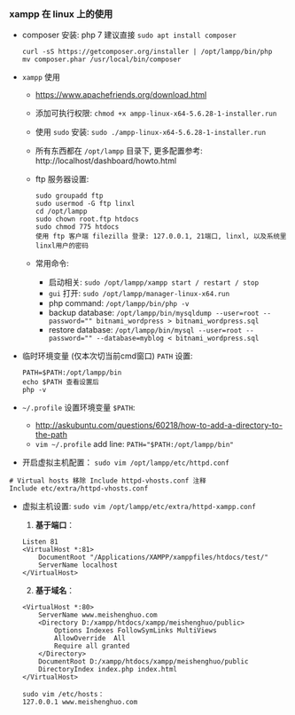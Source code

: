 ### xampp 在 linux 上的使用

* composer 安装: php 7 建议直接 `sudo apt install composer`
    ```
    curl -sS https://getcomposer.org/installer | /opt/lampp/bin/php
    mv composer.phar /usr/local/bin/composer
    ```

* `xampp` 使用
    * https://www.apachefriends.org/download.html
    * 添加可执行权限: `chmod +x ampp-linux-x64-5.6.28-1-installer.run`
    * 使用 `sudo` 安装: `sudo ./ampp-linux-x64-5.6.28-1-installer.run`
    * 所有东西都在 `/opt/lampp` 目录下, 更多配置参考: http://localhost/dashboard/howto.html

    * ftp 服务器设置:
        ```
        sudo groupadd ftp
        sudo usermod -G ftp linxl
        cd /opt/lampp
        sudo chown root.ftp htdocs
        sudo chmod 775 htdocs
        使用 ftp 客户端 filezilla 登录: 127.0.0.1, 21端口, linxl, 以及系统里 linxl用户的密码
        ```

    * 常用命令:
        * 启动相关: `sudo /opt/lampp/xampp start / restart / stop`
        * `gui` 打开: `sudo /opt/lampp/manager-linux-x64.run`
        * php command: `/opt/lampp/bin/php -v`
        * backup database: `/opt/lampp/bin/mysqldump --user=root --password="" bitnami_wordpress > bitnami_wordpress.sql`
        * restore database: `/opt/lampp/bin/mysql --user=root --password="" --database=myblog < bitnami_wordpress.sql`

* 临时环境变量 (仅本次切当前cmd窗口) `PATH` 设置:
    ```
    PATH=$PATH:/opt/lampp/bin
    echo $PATH 查看设置后
    php -v
    ```

* `~/.profile` 设置环境变量 `$PATH`: 
    * http://askubuntu.com/questions/60218/how-to-add-a-directory-to-the-path
    * `vim ~/.profile` add line: `PATH="$PATH:/opt/lampp/bin"`


* 开启虚拟主机配置： `sudo vim /opt/lampp/etc/httpd.conf`
```
# Virtual hosts 移除 Include httpd-vhosts.conf 注释
Include etc/extra/httpd-vhosts.conf
```

* 虚拟主机设置: `sudo vim /opt/lampp/etc/extra/httpd-xampp.conf`
    1. **基于端口**：
    ```
    Listen 81
    <VirtualHost *:81>
        DocumentRoot "/Applications/XAMPP/xamppfiles/htdocs/test/"
        ServerName localhost
    </VirtualHost>
    ```

    2. **基于域名**：
    ```
    <VirtualHost *:80>
        ServerName www.meishenghuo.com
        <Directory D:/xampp/htdocs/xampp/meishenghuo/public>
            Options Indexes FollowSymLinks MultiViews
            AllowOverride  All
            Require all granted
        </Directory>
        DocumentRoot D:/xampp/htdocs/xampp/meishenghuo/public
        DirectoryIndex index.php index.html
    </VirtualHost>

    sudo vim /etc/hosts：
    127.0.0.1 www.meishenghuo.com
    ```
